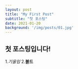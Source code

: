 ```yaml
---
layout: post
title: "My First Post"
subtitle: "첫 포스팅"
date: 2021-01-20
background: '/img/posts/01.jpg'
---
```


## 첫 포스팅입니다!

1._기울임_
2.__볼드__